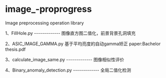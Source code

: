 # image_-proprogress
Image preprocessing operation library

1、FillHole.py        -------------     图像直方图二值化，前景背景孔洞填充

2、ASIC_IMAGE_GAMMA.py     基于平均亮度的自动gamma矫正
    paper:Bachelor thesis.pdf
    
3、calculate_image_same.py ------------- 图像相似性评价

4、Binary_anomaly_detection.py ------------- 全局二值化检测


